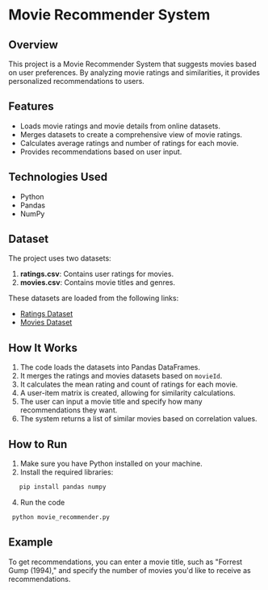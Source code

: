 # Movie Recommender System

## Overview
This project is a Movie Recommender System that suggests movies based on user preferences. By analyzing movie ratings and similarities, it provides personalized recommendations to users.

## Features
- Loads movie ratings and movie details from online datasets.
- Merges datasets to create a comprehensive view of movie ratings.
- Calculates average ratings and number of ratings for each movie.
- Provides recommendations based on user input.

## Technologies Used
- Python
- Pandas
- NumPy

## Dataset
The project uses two datasets:
1. **ratings.csv**: Contains user ratings for movies.
2. **movies.csv**: Contains movie titles and genres.

These datasets are loaded from the following links:
- [Ratings Dataset](https://raw.githubusercontent.com/kueyram/Movie-Recommender-System/refs/heads/main/Data/ratings.csv)
- [Movies Dataset](https://raw.githubusercontent.com/kueyram/Movie-Recommender-System/refs/heads/main/Data/movies.csv)

## How It Works
1. The code loads the datasets into Pandas DataFrames.
2. It merges the ratings and movies datasets based on `movieId`.
3. It calculates the mean rating and count of ratings for each movie.
4. A user-item matrix is created, allowing for similarity calculations.
5. The user can input a movie title and specify how many recommendations they want.
6. The system returns a list of similar movies based on correlation values.

## How to Run
1. Make sure you have Python installed on your machine.
2. Install the required libraries:
```bash
   pip install pandas numpy
```
4. Run the code

```bash
 python movie_recommender.py
```

## Example

To get recommendations, you can enter a movie title, such as "Forrest Gump (1994)," and specify the number of movies you'd like to receive as recommendations.
